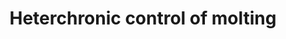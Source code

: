 ---
annotations:
- id: PW:0000004
  parent: regulatory pathway
  type: Pathway Ontology
  value: regulatory pathway
authors:
- Kyook
- MaintBot
- AlexanderPico
- UlasBabayigit
description: Under good conditions, C. elegans enters and exits four larval stages
  before becoming a fertile adult.  Each developmental stage is punctuated with a
  molt that entails the shedding of the larval cuticle and the generation of a completely
  new one. It has been shown that each cuticle is unique in its composition. Molting
  is a carefully timed process that needs to be coordinated with development, new
  cuticle synthesis, and cuticle shedding. Mutations in a set of genes called heterochronic
  genes regulates the timing development and the molts and result in precocious or
  retarded development of parts of the animals that aren't synchronized with the the
  animals' life stage.
last-edited: 2021-05-27
organisms:
- Caenorhabditis elegans
redirect_from:
- /index.php/Pathway:WP2357
- /instance/WP2357
- /instance/WP2357_rr118340
revision: r118340
schema-jsonld:
- '@context': https://schema.org/
  '@id': https://wikipathways.github.io/pathways/WP2357.html
  '@type': Dataset
  creator:
    '@type': Organization
    name: WikiPathways
  description: Under good conditions, C. elegans enters and exits four larval stages
    before becoming a fertile adult.  Each developmental stage is punctuated with
    a molt that entails the shedding of the larval cuticle and the generation of a
    completely new one. It has been shown that each cuticle is unique in its composition.
    Molting is a carefully timed process that needs to be coordinated with development,
    new cuticle synthesis, and cuticle shedding. Mutations in a set of genes called
    heterochronic genes regulates the timing development and the molts and result
    in precocious or retarded development of parts of the animals that aren't synchronized
    with the the animals' life stage.
  keywords:
  - LIN-14
  - LIN-28
  - LIN-29
  - lin-4
  license: CC0
  name: Heterchronic control of molting
seo: CreativeWork
title: Heterchronic control of molting
wpid: WP2357
---